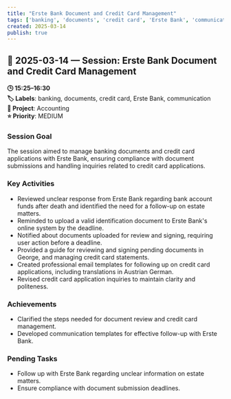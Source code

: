 ```yaml
---
title: "Erste Bank Document and Credit Card Management"
tags: ['banking', 'documents', 'credit card', 'Erste Bank', 'communication']
created: 2025-03-14
publish: true
---
```


## 📅 2025-03-14 — Session: Erste Bank Document and Credit Card Management

**🕒 15:25–16:30**  
**🏷️ Labels**: banking, documents, credit card, Erste Bank, communication  
**📂 Project**: Accounting  
**⭐ Priority**: MEDIUM  


### Session Goal
The session aimed to manage banking documents and credit card applications with Erste Bank, ensuring compliance with document submissions and handling inquiries related to credit card applications.

### Key Activities
- Reviewed unclear response from Erste Bank regarding bank account funds after death and identified the need for a follow-up on estate matters.
- Reminded to upload a valid identification document to Erste Bank's online system by the deadline.
- Notified about documents uploaded for review and signing, requiring user action before a deadline.
- Provided a guide for reviewing and signing pending documents in George, and managing credit card statements.
- Created professional email templates for following up on credit card applications, including translations in Austrian German.
- Revised credit card application inquiries to maintain clarity and politeness.

### Achievements
- Clarified the steps needed for document review and credit card management.
- Developed communication templates for effective follow-up with Erste Bank.

### Pending Tasks
- Follow up with Erste Bank regarding unclear information on estate matters.
- Ensure compliance with document submission deadlines.
